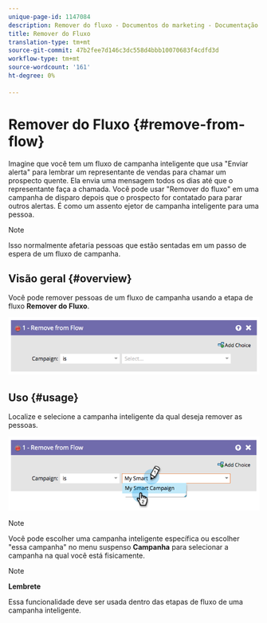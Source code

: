 ```yaml
---
unique-page-id: 1147084
description: Remover do fluxo - Documentos do marketing - Documentação do produto
title: Remover do Fluxo
translation-type: tm+mt
source-git-commit: 47b2fee7d146c3dc558d4bbb10070683f4cdfd3d
workflow-type: tm+mt
source-wordcount: '161'
ht-degree: 0%

---
```



# Remover do Fluxo {#remove-from-flow}

Imagine que você tem um fluxo de campanha inteligente que usa &quot;Enviar alerta&quot; para lembrar um representante de vendas para chamar um prospecto quente. Ela envia uma mensagem todos os dias até que o representante faça a chamada. Você pode usar &quot;Remover do fluxo&quot; em uma campanha de disparo depois que o prospecto for contatado para parar outros alertas. É como um assento ejetor de campanha inteligente para uma pessoa.

>[!NOTE]
>
>Isso normalmente afetaria pessoas que estão sentadas em um passo de espera de um fluxo de campanha.

## Visão geral {#overview}

Você pode remover pessoas de um fluxo de campanha usando a etapa de fluxo **Remover do Fluxo**.

![](assets/image2014-9-22-17-3a10-3a21.png)

## Uso {#usage}

Localize e selecione a campanha inteligente da qual deseja remover as pessoas.

![](assets/image2014-9-22-17-3a10-3a28.png)

>[!NOTE]
>
>Você pode escolher uma campanha inteligente específica ou escolher &quot;essa campanha&quot; no menu suspenso **Campanha** para selecionar a campanha na qual você está fisicamente.

>[!NOTE]
>
>**Lembrete**
>
>Essa funcionalidade deve ser usada dentro das etapas de fluxo de uma campanha inteligente.

